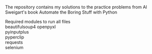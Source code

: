 The repository contains my solutions to the practice problems from Al Sweigart's book Automate the Boring Stuff with Python  
  
Required modules to run all files  
beautifulsoup4
openpyxl  
pyinputplus  
pyperclip  
requests  
selenium